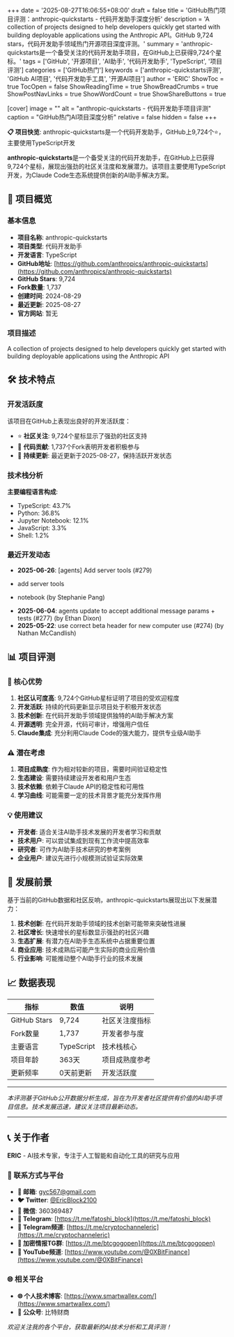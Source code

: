 +++
date = '2025-08-27T16:06:55+08:00'
draft = false
title = 'GitHub热门项目评测：anthropic-quickstarts - 代码开发助手深度分析'
description = 'A collection of projects designed to help developers quickly get started with building deployable applications using the Anthropic API。GitHub 9,724 stars，代码开发助手领域热门开源项目深度评测。'
summary = 'anthropic-quickstarts是一个备受关注的代码开发助手项目，在GitHub上已获得9,724个星标。'
tags = ['GitHub', '开源项目', 'AI助手', '代码开发助手', 'TypeScript', '项目评测']
categories = ['GitHub热门']
keywords = ['anthropic-quickstarts评测', 'GitHub AI项目', '代码开发助手工具', '开源AI项目']
author = 'ERIC'
ShowToc = true
TocOpen = false
ShowReadingTime = true
ShowBreadCrumbs = true
ShowPostNavLinks = true
ShowWordCount = true
ShowShareButtons = true

[cover]
image = ""
alt = "anthropic-quickstarts - 代码开发助手项目评测"
caption = "GitHub热门AI项目深度分析"
relative = false
hidden = false
+++

**📋 项目快览**: anthropic-quickstarts是一个代码开发助手，GitHub上9,724个⭐，主要使用TypeScript开发

**anthropic-quickstarts**是一个备受关注的代码开发助手，在GitHub上已获得9,724个星标，展现出强劲的社区关注度和发展潜力。该项目主要使用TypeScript开发，为Claude Code生态系统提供创新的AI助手解决方案。

## 🎯 项目概览

### 基本信息
- **项目名称**: anthropic-quickstarts
- **项目类型**: 代码开发助手
- **开发语言**: TypeScript
- **GitHub地址**: [https://github.com/anthropics/anthropic-quickstarts](https://github.com/anthropics/anthropic-quickstarts)
- **GitHub Stars**: 9,724
- **Fork数量**: 1,737
- **创建时间**: 2024-08-29
- **最近更新**: 2025-08-27
- **官方网站**: 暂无

### 项目描述
A collection of projects designed to help developers quickly get started with building deployable applications using the Anthropic API

## 🛠️ 技术特点

### 开发活跃度
该项目在GitHub上表现出良好的开发活跃度：
- ⭐ **社区关注**: 9,724个星标显示了强劲的社区支持
- 🔄 **代码贡献**: 1,737个Fork表明开发者积极参与
- 📅 **持续更新**: 最近更新于2025-08-27，保持活跃开发状态

### 技术栈分析

**主要编程语言构成**:
- TypeScript: 43.7%
- Python: 36.8%
- Jupyter Notebook: 12.1%
- JavaScript: 3.3%
- Shell: 1.2%


### 最近开发动态
- **2025-06-26**: [agents] Add server tools (#279)

* add server tools

* notebook (by Stephanie Pang)
- **2025-06-04**: agents update to accept additional message params + tests (#277) (by Ethan Dixon)
- **2025-05-22**: use correct beta header for new computer use (#274) (by Nathan McCandlish)


## 📊 项目评测

### 🎯 核心优势
1. **社区认可度高**: 9,724个GitHub星标证明了项目的受欢迎程度
2. **开发活跃**: 持续的代码更新显示项目处于积极开发状态
3. **技术创新**: 在代码开发助手领域提供独特的AI助手解决方案
4. **开源透明**: 完全开源，代码可审计，增强用户信任
5. **Claude集成**: 充分利用Claude Code的强大能力，提供专业级AI助手

### ⚠️ 潜在考虑
1. **项目成熟度**: 作为相对较新的项目，需要时间验证稳定性
2. **生态建设**: 需要持续建设开发者和用户生态
3. **技术依赖**: 依赖于Claude API的稳定性和可用性
4. **学习曲线**: 可能需要一定的技术背景才能充分发挥作用

### 💡 使用建议
- **开发者**: 适合关注AI助手技术发展的开发者学习和贡献
- **技术用户**: 可以尝试集成到现有工作流中提高效率
- **研究者**: 可作为AI助手技术研究的参考案例
- **企业用户**: 建议先进行小规模测试验证实际效果

## 🔮 发展前景

基于当前的GitHub数据和社区反响，anthropic-quickstarts展现出以下发展潜力：

1. **技术创新**: 在代码开发助手领域的技术创新可能带来突破性进展
2. **社区增长**: 快速增长的星标数显示强劲的社区兴趣
3. **生态扩展**: 有潜力在AI助手生态系统中占据重要位置
4. **商业应用**: 技术成熟后可能产生实际的商业应用价值
5. **行业影响**: 可能推动整个AI助手行业的技术发展

## 📈 数据表现

| 指标 | 数值 | 说明 |
|------|------|------|
| GitHub Stars | 9,724 | 社区关注度指标 |
| Fork数量 | 1,737 | 开发者参与度 |
| 主要语言 | TypeScript | 技术栈核心 |
| 项目年龄 | 363天 | 项目成熟度参考 |
| 更新频率 | 0天前更新 | 开发活跃度 |

---

*本评测基于GitHub公开数据分析生成，旨在为开发者社区提供有价值的AI助手项目信息。技术发展迅速，建议关注项目最新动态。*

---

## 📞 关于作者

**ERIC** - AI技术专家，专注于人工智能和自动化工具的研究与应用

### 🔗 联系方式与平台

- **📧 邮箱**: [gyc567@gmail.com](mailto:gyc567@gmail.com)
- **🐦 Twitter**: [@EricBlock2100](https://twitter.com/EricBlock2100)
- **💬 微信**: 360369487
- **📱 Telegram**: [https://t.me/fatoshi_block](https://t.me/fatoshi_block)
- **📢 Telegram频道**: [https://t.me/cryptochanneleric](https://t.me/cryptochanneleric)
- **👥 加密情报TG群**: [https://t.me/btcgogopen](https://t.me/btcgogopen)
- **🎥 YouTube频道**: [https://www.youtube.com/@0XBitFinance](https://www.youtube.com/@0XBitFinance)

### 🌐 相关平台

- **🌐 个人技术博客**: [https://www.smartwallex.com/](https://www.smartwallex.com/)
- **📖 公众号**: 比特财商

*欢迎关注我的各个平台，获取最新的AI技术分析和工具评测！*
